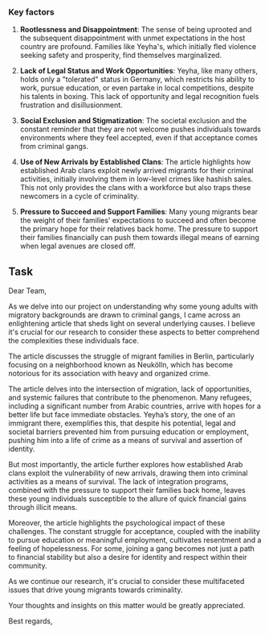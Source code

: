 ### Key factors

1. **Rootlessness and Disappointment**: The sense of being uprooted and the subsequent disappointment with unmet expectations in the host country are profound. Families like Yeyha's, which initially fled violence seeking safety and prosperity, find themselves marginalized.

2. **Lack of Legal Status and Work Opportunities**: Yeyha, like many others, holds only a "tolerated" status in Germany, which restricts his ability to work, pursue education, or even partake in local competitions, despite his talents in boxing. This lack of opportunity and legal recognition fuels frustration and disillusionment.

3. **Social Exclusion and Stigmatization**: The societal exclusion and the constant reminder that they are not welcome pushes individuals towards environments where they feel accepted, even if that acceptance comes from criminal gangs.

4. **Use of New Arrivals by Established Clans**: The article highlights how established Arab clans exploit newly arrived migrants for their criminal activities, initially involving them in low-level crimes like hashish sales. This not only provides the clans with a workforce but also traps these newcomers in a cycle of criminality.

5. **Pressure to Succeed and Support Families**: Many young migrants bear the weight of their families' expectations to succeed and often become the primary hope for their relatives back home. The pressure to support their families financially can push them towards illegal means of earning when legal avenues are closed off.


## Task

Dear Team,

As we delve into our project on understanding why some young adults with migratory backgrounds are drawn to criminal gangs, I came across an enlightening article that sheds light on several underlying causes. I believe it's crucial for our research to consider these aspects to better comprehend the complexities these individuals face.

The article discusses the struggle of migrant families in Berlin, particularly focusing on a neighborhood known as Neukölln, which has become notorious for its association with heavy and organized crime. 

The article delves into the intersection of migration, lack of opportunities, and systemic failures that contribute to the phenomenon. 
Many refugees, including a significant number from Arabic countries, arrive with hopes for a better life but face immediate obstacles. Yeyha’s story, the one of an immigrant there, exemplifies this, that despite his potential, legal and societal barriers prevented him from pursuing education or employment, pushing him into a life of crime as a means of survival and assertion of identity.

But most importantly, the article  further explores how established Arab clans exploit the vulnerability of new arrivals, drawing them into criminal activities as a means of survival. The lack of integration programs, combined with the pressure to support their families back home, leaves these young individuals susceptible to the allure of quick financial gains through illicit means. 

Moreover, the article highlights the psychological impact of these challenges. The constant struggle for acceptance, coupled with the inability to pursue education or meaningful employment, cultivates resentment and a feeling of hopelessness. For some, joining a gang becomes not just a path to financial stability but also a desire for identity and respect within their community.

As we continue our research, it's crucial to consider these multifaceted issues that drive young migrants towards criminality. 

Your thoughts and insights on this matter would be greatly appreciated.

Best regards,
